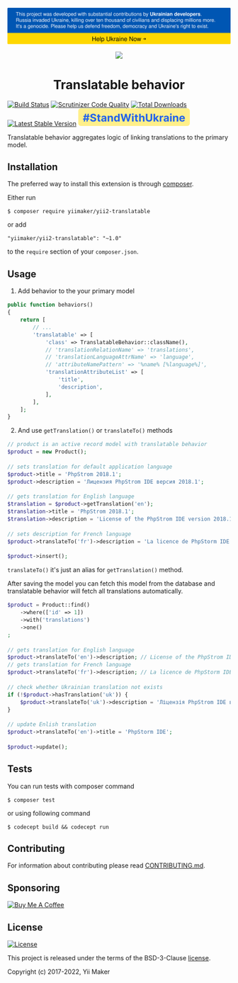 [![Stand With Ukraine](https://raw.githubusercontent.com/vshymanskyy/StandWithUkraine/main/banner-direct.svg)](https://stand-with-ukraine.pp.ua)

<p align="center">
    <a href="https://github.com/yiimaker" target="_blank">
        <img src="https://avatars1.githubusercontent.com/u/24204902" height="100px">
    </a>
    <h1 align="center">Translatable behavior</h1>
</p>

[![Build Status](https://travis-ci.org/yiimaker/yii2-translatable.svg?branch=master)](https://travis-ci.org/yiimaker/yii2-translatable)
[![Scrutinizer Code Quality](https://scrutinizer-ci.com/g/yiimaker/yii2-translatable/badges/quality-score.png?b=master)](https://scrutinizer-ci.com/g/yiimaker/yii2-translatable/?branch=master)
[![Total Downloads](https://img.shields.io/packagist/dt/yiimaker/yii2-translatable.svg)](https://packagist.org/packages/yiimaker/yii2-translatable)
[![Latest Stable Version](https://img.shields.io/packagist/v/yiimaker/yii2-translatable.svg)](https://packagist.org/packages/yiimaker/yii2-translatable)
[![StandWithUkraine](https://raw.githubusercontent.com/vshymanskyy/StandWithUkraine/main/badges/StandWithUkraine.svg)](https://github.com/vshymanskyy/StandWithUkraine/blob/main/docs/README.md)

Translatable behavior aggregates logic of linking translations to the primary model.

Installation
------------

The preferred way to install this extension is through [composer](http://getcomposer.org/download/).

Either run

```
$ composer require yiimaker/yii2-translatable
```

or add

```
"yiimaker/yii2-translatable": "~1.0"
```

to the `require` section of your `composer.json`.

Usage
-----

1. Add behavior to the your primary model

```php
public function behaviors()
{
    return [
        // ...
        'translatable' => [
            'class' => TranslatableBehavior::className(),
            // 'translationRelationName' => 'translations',
            // 'translationLanguageAttrName' => 'language',
            // 'attributeNamePattern' => '%name% [%language%]',
            'translationAttributeList' => [
                'title',
                'description',
            ],
        ],
    ];
}
```

2. And use `getTranslation()` or `translateTo()` methods

```php
// product is an active record model with translatable behavior
$product = new Product();

// sets translation for default application language
$product->title = 'PhpStrom 2018.1';
$product->description = 'Лицензия PhpStrom IDE версия 2018.1';

// gets translation for English language
$translation = $product->getTranslation('en');
$translation->title = 'PhpStrom 2018.1';
$translation->description = 'License of the PhpStrom IDE version 2018.1';

// sets description for French language
$product->translateTo('fr')->description = 'La licence de PhpStorm IDE la version 2018.1';

$product->insert();
```

`translateTo()` it's just an alias for `getTranslation()` method.

After saving the model you can fetch this model from the database and translatable behavior will fetch all translations automatically.

```php
$product = Product::find()
    ->where(['id' => 1])
    ->with('translations')
    ->one()
;

// gets translation for English language
$product->translateTo('en')->description; // License of the PhpStrom IDE version 2018.1
// gets translation for French language
$product->translateTo('fr')->description; // La licence de PhpStorm IDE la version 2018.1

// check whether Ukrainian translation not exists
if (!$product->hasTranslation('uk')) {
    $product->translateTo('uk')->description = 'Ліцензія PhpStrom IDE версія 2018.1';
}

// update Enlish translation
$product->translateTo('en')->title = 'PhpStorm IDE';

$product->update();
```

Tests
-----

You can run tests with composer command

```
$ composer test
```

or using following command

```
$ codecept build && codecept run
```

Contributing
------------

For information about contributing please read [CONTRIBUTING.md](CONTRIBUTING.md).

Sponsoring
----------

<a href="https://www.buymeacoffee.com/OCmHjEY" target="_blank"><img src="https://cdn.buymeacoffee.com/buttons/v2/default-yellow.png" alt="Buy Me A Coffee" style="height: 60px !important;width: 217px !important;" ></a>

License
-------

[![License](https://img.shields.io/github/license/yiimaker/yii2-translatable.svg)](LICENSE)

This project is released under the terms of the BSD-3-Clause [license](LICENSE).

Copyright (c) 2017-2022, Yii Maker
